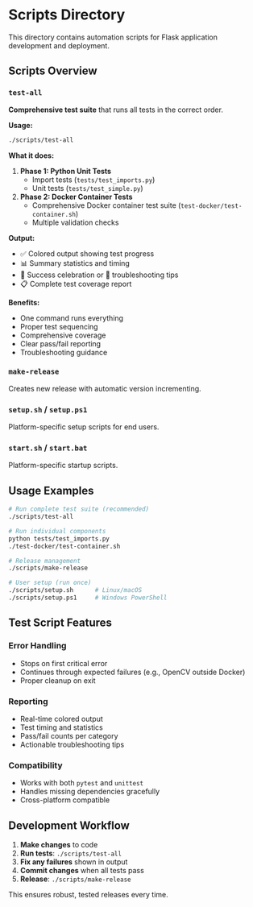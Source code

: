 # Scripts Directory

This directory contains automation scripts for Flask application development and deployment.

## Scripts Overview

### `test-all`
**Comprehensive test suite** that runs all tests in the correct order.

**Usage:**
```bash
./scripts/test-all
```

**What it does:**
1. **Phase 1: Python Unit Tests**
   - Import tests (`tests/test_imports.py`)
   - Unit tests (`tests/test_simple.py`) 
2. **Phase 2: Docker Container Tests**
   - Comprehensive Docker container test suite (`test-docker/test-container.sh`)
   - Multiple validation checks

**Output:**
- ✅ Colored output showing test progress
- 📊 Summary statistics and timing
- 🎉 Success celebration or 🔧 troubleshooting tips
- 📋 Complete test coverage report

**Benefits:**
- One command runs everything
- Proper test sequencing
- Comprehensive coverage
- Clear pass/fail reporting
- Troubleshooting guidance

### `make-release`
Creates new release with automatic version incrementing.

### `setup.sh` / `setup.ps1`
Platform-specific setup scripts for end users.

### `start.sh` / `start.bat`
Platform-specific startup scripts.

## Usage Examples

```bash
# Run complete test suite (recommended)
./scripts/test-all

# Run individual components
python tests/test_imports.py
./test-docker/test-container.sh

# Release management
./scripts/make-release

# User setup (run once)
./scripts/setup.sh      # Linux/macOS
./scripts/setup.ps1     # Windows PowerShell
```

## Test Script Features

### Error Handling
- Stops on first critical error
- Continues through expected failures (e.g., OpenCV outside Docker)
- Proper cleanup on exit

### Reporting
- Real-time colored output
- Test timing and statistics
- Pass/fail counts per category
- Actionable troubleshooting tips

### Compatibility
- Works with both `pytest` and `unittest`
- Handles missing dependencies gracefully
- Cross-platform compatible

## Development Workflow

1. **Make changes** to code
2. **Run tests**: `./scripts/test-all`
3. **Fix any failures** shown in output
4. **Commit changes** when all tests pass
5. **Release**: `./scripts/make-release`

This ensures robust, tested releases every time.